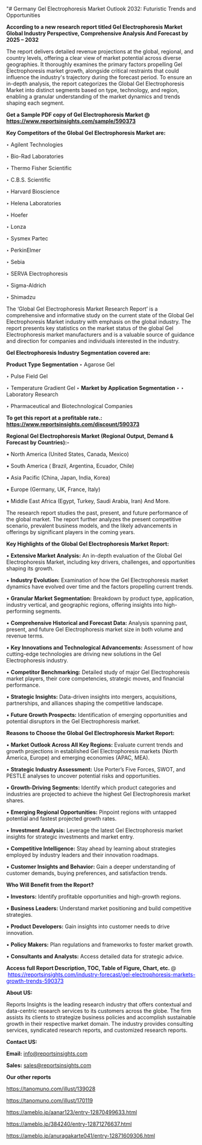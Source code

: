 "# Germany Gel Electrophoresis Market Outlook 2032: Futuristic Trends and Opportunities

<strong>According to a new research report titled Gel Electrophoresis Market Global Industry Perspective, Comprehensive Analysis And Forecast by 2025 – 2032</strong>

The report delivers detailed revenue projections at the global, regional, and country levels, offering a clear view of market potential across diverse geographies. It thoroughly examines the primary factors propelling Gel Electrophoresis market growth, alongside critical restraints that could influence the industry's trajectory during the forecast period. To ensure an in-depth analysis, the report categorizes the Global Gel Electrophoresis Market into distinct segments based on type, technology, and region, enabling a granular understanding of the market dynamics and trends shaping each segment.

<strong>Get a Sample PDF copy of Gel Electrophoresis Market </strong><strong>@<a href=https://www.reportsinsights.com/sample/590373 style=color:#0000ff;> https://www.reportsinsights.com/sample/590373</a></strong></font>

<strong>Key Competitors of the Global Gel Electrophoresis Market are:</strong>

‣ Agilent Technologies

‣ Bio-Rad Laboratories

‣ Thermo Fisher Scientific

‣ C.B.S. Scientific

‣ Harvard Bioscience

‣ Helena Laboratories

‣ Hoefer

‣ Lonza

‣ Sysmex Partec

‣ PerkinElmer

‣ Sebia

‣ SERVA Electrophoresis

‣ Sigma-Aldrich

‣ Shimadzu

The ‘Global Gel Electrophoresis Market Research Report’ is a comprehensive and informative study on the current state of the Global Gel Electrophoresis Market industry with emphasis on the global industry. The report presents key statistics on the market status of the global Gel Electrophoresis market manufacturers and is a valuable source of guidance and direction for companies and individuals interested in the industry.

<strong>Gel Electrophoresis Industry Segmentation covered are:</strong>

<strong>Product Type Segmentation</strong>
‣
Agarose Gel

‣ Pulse Field Gel

‣ Temperature Gradient Gel
‣ 
<strong>Market by Application Segmentation</strong>
‣
‣  Laboratory Research

‣ Pharmaceutical and Biotechnological Companies

<strong>To get this report at a profitable rate.: <a href=https://www.reportsinsights.com/discount/590373 style=color:#0000ff;>https://www.reportsinsights.com/discount/590373</a></strong></font>

<strong>Regional Gel Electrophoresis Market (Regional Output, Demand &amp; Forecast by Countries):-</strong>

• North America (United States, Canada, Mexico)

• South America ( Brazil, Argentina, Ecuador, Chile)

• Asia Pacific (China, Japan, India, Korea)

• Europe (Germany, UK, France, Italy)

• Middle East Africa (Egypt, Turkey, Saudi Arabia, Iran) And More.

The research report studies the past, present, and future performance of the global market. The report further analyzes the present competitive scenario, prevalent business models, and the likely advancements in offerings by significant players in the coming years.

<strong>Key Highlights of the Global Gel Electrophoresis Market Report:</strong>

• <strong>Extensive Market Analysis:</strong> An in-depth evaluation of the Global Gel Electrophoresis Market, including key drivers, challenges, and opportunities shaping its growth.

• <strong>Industry Evolution:</strong> Examination of how the Gel Electrophoresis market dynamics have evolved over time and the factors propelling current trends.

• <strong>Granular Market Segmentation:</strong> Breakdown by product type, application, industry vertical, and geographic regions, offering insights into high-performing segments.

• <strong>Comprehensive Historical and Forecast Data:</strong> Analysis spanning past, present, and future Gel Electrophoresis market size in both volume and revenue terms.

• <strong>Key Innovations and Technological Advancements:</strong> Assessment of how cutting-edge technologies are driving new solutions in the Gel Electrophoresis industry.

• <strong>Competitor Benchmarking:</strong> Detailed study of major Gel Electrophoresis market players, their core competencies, strategic moves, and financial performance.

• <strong>Strategic Insights:</strong> Data-driven insights into mergers, acquisitions, partnerships, and alliances shaping the competitive landscape.

• <strong>Future Growth Prospects:</strong> Identification of emerging opportunities and potential disruptors in the Gel Electrophoresis market.

<strong>Reasons to Choose the Global Gel Electrophoresis Market Report:</strong>

• <strong>Market Outlook Across All Key Regions:</strong> Evaluate current trends and growth projections in established Gel Electrophoresis markets (North America, Europe) and emerging economies (APAC, MEA).

• <strong>Strategic Industry Assessment:</strong> Use Porter’s Five Forces, SWOT, and PESTLE analyses to uncover potential risks and opportunities.

• <strong>Growth-Driving Segments:</strong> Identify which product categories and industries are projected to achieve the highest Gel Electrophoresis market shares.

• <strong>Emerging Regional Opportunities:</strong> Pinpoint regions with untapped potential and fastest projected growth rates.

• <strong>Investment Analysis:</strong> Leverage the latest Gel Electrophoresis market insights for strategic investments and market entry.

• <strong>Competitive Intelligence:</strong> Stay ahead by learning about strategies employed by industry leaders and their innovation roadmaps.

• <strong>Customer Insights and Behavior:</strong> Gain a deeper understanding of customer demands, buying preferences, and satisfaction trends.

<strong>Who Will Benefit from the Report?</strong>

• <strong>Investors:</strong> Identify profitable opportunities and high-growth regions.

• <strong>Business Leaders:</strong> Understand market positioning and build competitive strategies.

• <strong>Product Developers:</strong> Gain insights into customer needs to drive innovation.

• <strong>Policy Makers:</strong> Plan regulations and frameworks to foster market growth.

• <strong>Consultants and Analysts:</strong> Access detailed data for strategic advice.
</ul>
<strong>Access full Report Description, TOC, Table of Figure, Chart, etc. </strong>@  <a href=https://reportsinsights.com/industry-forecast/gel-electrophoresis-markets-growth-trends-590373 style=color:#0000ff;>https://reportsinsights.com/industry-forecast/gel-electrophoresis-markets-growth-trends-590373</a></font>

<strong><strong>About US</strong>:</strong>

Reports Insights is the leading research industry that offers contextual and data-centric research services to its customers across the globe. The firm assists its clients to strategize business policies and accomplish sustainable growth in their respective market domain. The industry provides consulting services, syndicated research reports, and customized research reports.

<strong>Contact US:</strong>

<p class=""""><b>Email:</b> <a href=mailto:info@reportsinsights.com>info@reportsinsights.com</a></p>
<p class=""""><b>Sales:</b> <a href=mailto:sales@reportsinsights.com>sales@reportsinsights.com</a></p>

<strong>Our other reports</strong>

<a href=https://tanomuno.com/illust/139028>https://tanomuno.com/illust/139028</a>

<a href=https://tanomuno.com/illust/170119>https://tanomuno.com/illust/170119</a>

<a href=https://ameblo.jp/aanar123/entry-12870499633.html>https://ameblo.jp/aanar123/entry-12870499633.html</a>

<a href=https://ameblo.jp/384240/entry-12871276637.html>https://ameblo.jp/384240/entry-12871276637.html</a>

<a href=https://ameblo.jp/anuragakarte041/entry-12871609306.html>https://ameblo.jp/anuragakarte041/entry-12871609306.html</a>
